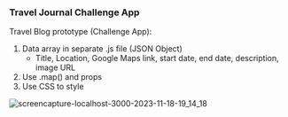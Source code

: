### Travel Journal Challenge App

Travel Blog prototype (Challenge App):

1. Data array in separate .js file (JSON Object)
    - Title, Location, Google Maps link, start date, end date, description, image URL
2. Use .map() and props
3. Use CSS to style

![screencapture-localhost-3000-2023-11-18-19_14_18](https://github.com/vladimirkratinov/traveljournal-app/assets/78992253/1be21631-3e95-4821-a3d9-1a1f01d43bc1)
